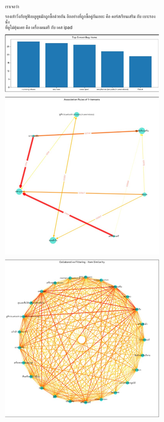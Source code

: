 เราเจอว่า 

รองเท้าวิ่งกับหูฟังบลูทูธมักถูกซื้อด้วยกัน 
อีกอย่างที่ถูกซื้อคู่กันเยอะ คือ คอร์สเรียนเสริม	กับ เบาะรองนั่ง 	
ที่ดูไม่คุ้นเคย คือ เครื่องดนตรี กับ เคส ipad 

![](https://github.com/Worapopwib/BADS7105-CRM-Analytics/blob/main/03_Product_Recommendation/0.jpg)

![](https://github.com/Worapopwib/BADS7105-CRM-Analytics/blob/main/03_Product_Recommendation/1.jpg)

![](https://github.com/Worapopwib/BADS7105-CRM-Analytics/blob/main/03_Product_Recommendation/2.jpg)

